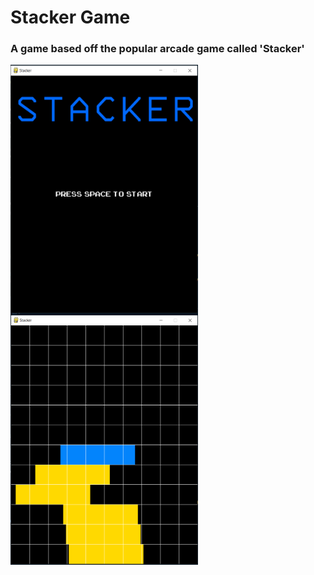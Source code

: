 # Stacker Game
 <h3>A game based off the popular arcade game called 'Stacker'</h3>
<a href="url"><img src="https://github.com/fausto12/Stacker-Game_clone/blob/master/welcome_screen_screenshot.PNG" align="center" height="400" width="300" ></a>
<br>
<a href="url"><img src="https://github.com/fausto12/Stacker-Game_clone/blob/master/game_screenshot.PNG" align="center" height="400" width="300" ></a>
